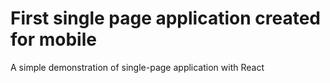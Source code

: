 # First single page application created for mobile

A simple demonstration of single-page application with React
